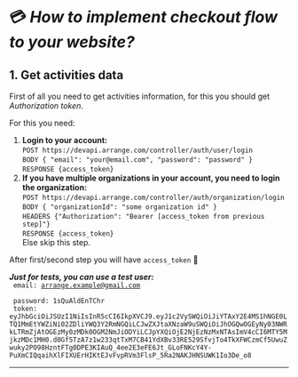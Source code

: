 # 💳 **_How to implement checkout flow to your website?_**

## 1. **Get activities data**

First of all you need to get activities information, for this you should get _Authorization token_.

For this you need:

1. **Login to your account:** <br/> `POST https://devapi.arrange.com/controller/auth/user/login` <br/> `BODY { "email": "your@email.com", "password": "password" }` <br/>`RESPONSE {access_token}`
2. **If you have multiple organizations in your account, you need to login the organization:** <br/> `POST https://devapi.arrange.com/controller/auth/organization/login` <br/> `BODY { "organizationId": "some organization id" }`<br/>`HEADERS {"Authorization": "Bearer [access_token from previous step]"}` <br/>`RESPONSE {access_token}`<br/> Else skip this step.

After first/second step you will have `access_token` 🔑

**_Just for tests, you can use a test user:_** <br/>
<code>
email: arrange.example@gmail.com <br>
password: 1sQuAldEnTChr <br>
token: eyJhbGciOiJSUzI1NiIsInR5cCI6IkpXVCJ9.eyJ1c2VySWQiOiJiYTAxY2E4MS1hNGE0LTQ1MmEtYWZiNi02ZDliYWQ3Y2RmNGQiLCJwZXJtaXNzaW9uSWQiOiJhOGQwOGEyNy03NWRkLTRmZjAtOGEzMy0zMDk0OGM2NmJiODYiLCJpYXQiOjE2NjEzNzMxNTAsImV4cCI6MTY5MjkzMDc1MH0.d0Gf5TzA7z1w233qtTxM7CB41YdXBv33RE529SfvjTo4TkXFWCzmCf5UwuZwuky2PO98HzntFTg0DPE3KIAuQ_4ee2E3eFE6Jt_GLoFNKcY4Y-PuXmCIQqaihXlFIXUErHIKtEJvFvpRVm3FlsP_5Ra2NAKJHNSUWK1Io3De_o8
</code>

---
